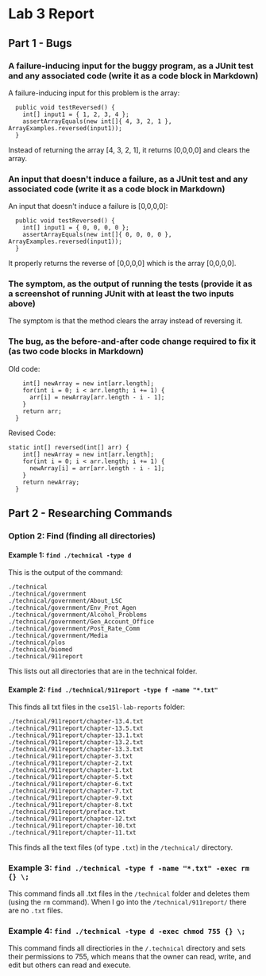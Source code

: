 # Lab 3 Report 

## Part 1 - Bugs

### A failure-inducing input for the buggy program, as a JUnit test and any associated code (write it as a code block in Markdown)

A failure-inducing input for this problem is the array: 

```@Test
  public void testReversed() {
    int[] input1 = { 1, 2, 3, 4 };
    assertArrayEquals(new int[]{ 4, 3, 2, 1 }, ArrayExamples.reversed(input1));
  }
```

Instead of returning the array [4, 3, 2, 1], it returns [0,0,0,0] and clears the array. 

### An input that doesn't induce a failure, as a JUnit test and any associated code (write it as a code block in Markdown)

An input that doesn't induce a failure is [0,0,0,0]: 

```@Test
  public void testReversed() {
    int[] input1 = { 0, 0, 0, 0 };
    assertArrayEquals(new int[]{ 0, 0, 0, 0 }, ArrayExamples.reversed(input1));
  }
```

It properly returns the reverse of [0,0,0,0] which is the array [0,0,0,0].

### The symptom, as the output of running the tests (provide it as a screenshot of running JUnit with at least the two inputs above)

The symptom is that the method clears the array instead of reversing it. 

### The bug, as the before-and-after code change required to fix it (as two code blocks in Markdown)

Old code: 

```static int[] reversed(int[] arr) {
    int[] newArray = new int[arr.length];
    for(int i = 0; i < arr.length; i += 1) {
      arr[i] = newArray[arr.length - i - 1];
    }
    return arr;
  }
```

Revised Code:

```
static int[] reversed(int[] arr) {
    int[] newArray = new int[arr.length];
    for(int i = 0; i < arr.length; i += 1) {
      newArray[i] = arr[arr.length - i - 1];
    }
    return newArray;
  }
```

## Part 2 - Researching Commands

### Option 2: Find (finding all directories) 
  
#### Example 1: ```find ./technical -type d```

This is the output of the command: 
```
./technical
./technical/government
./technical/government/About_LSC
./technical/government/Env_Prot_Agen
./technical/government/Alcohol_Problems
./technical/government/Gen_Account_Office
./technical/government/Post_Rate_Comm
./technical/government/Media
./technical/plos
./technical/biomed
./technical/911report
```

This lists out all directories that are in the technical folder. 


#### Example 2: ```find ./technical/911report -type f -name "*.txt"```

This finds all txt files in the ```cse15l-lab-reports``` folder: 

```
./technical/911report/chapter-13.4.txt
./technical/911report/chapter-13.5.txt
./technical/911report/chapter-13.1.txt
./technical/911report/chapter-13.2.txt
./technical/911report/chapter-13.3.txt
./technical/911report/chapter-3.txt
./technical/911report/chapter-2.txt
./technical/911report/chapter-1.txt
./technical/911report/chapter-5.txt
./technical/911report/chapter-6.txt
./technical/911report/chapter-7.txt
./technical/911report/chapter-9.txt
./technical/911report/chapter-8.txt
./technical/911report/preface.txt
./technical/911report/chapter-12.txt
./technical/911report/chapter-10.txt
./technical/911report/chapter-11.txt
```

This finds all the text files (of type `.txt`) in the `/technical/` directory. 

### Example 3: ```find ./technical -type f -name "*.txt" -exec rm {} \;```

This command finds all .txt files in the `/technical` folder and deletes them (using the `rm` command). When I go into the `/technical/911report/` there are no `.txt` files. 

### Example 4: ```find ./technical -type d -exec chmod 755 {} \;```

This command finds all directiories in the `/.technical` directory and sets their permissions to 755, which means that the owner can read, write, and edit but others can 
read and execute. 




